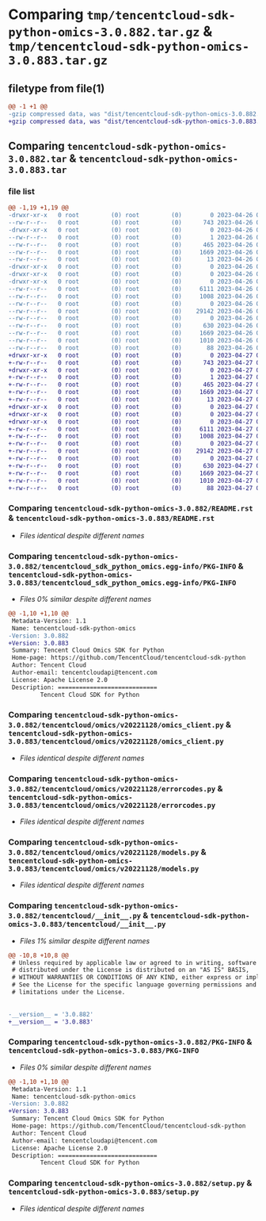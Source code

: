 # Comparing `tmp/tencentcloud-sdk-python-omics-3.0.882.tar.gz` & `tmp/tencentcloud-sdk-python-omics-3.0.883.tar.gz`

## filetype from file(1)

```diff
@@ -1 +1 @@
-gzip compressed data, was "dist/tencentcloud-sdk-python-omics-3.0.882.tar", last modified: Wed Apr 26 03:40:02 2023, max compression
+gzip compressed data, was "dist/tencentcloud-sdk-python-omics-3.0.883.tar", last modified: Thu Apr 27 00:42:13 2023, max compression
```

## Comparing `tencentcloud-sdk-python-omics-3.0.882.tar` & `tencentcloud-sdk-python-omics-3.0.883.tar`

### file list

```diff
@@ -1,19 +1,19 @@
-drwxr-xr-x   0 root         (0) root         (0)        0 2023-04-26 03:40:02.000000 tencentcloud-sdk-python-omics-3.0.882/
--rw-r--r--   0 root         (0) root         (0)      743 2023-04-26 03:40:02.000000 tencentcloud-sdk-python-omics-3.0.882/README.rst
-drwxr-xr-x   0 root         (0) root         (0)        0 2023-04-26 03:40:02.000000 tencentcloud-sdk-python-omics-3.0.882/tencentcloud_sdk_python_omics.egg-info/
--rw-r--r--   0 root         (0) root         (0)        1 2023-04-26 03:40:02.000000 tencentcloud-sdk-python-omics-3.0.882/tencentcloud_sdk_python_omics.egg-info/dependency_links.txt
--rw-r--r--   0 root         (0) root         (0)      465 2023-04-26 03:40:02.000000 tencentcloud-sdk-python-omics-3.0.882/tencentcloud_sdk_python_omics.egg-info/SOURCES.txt
--rw-r--r--   0 root         (0) root         (0)     1669 2023-04-26 03:40:02.000000 tencentcloud-sdk-python-omics-3.0.882/tencentcloud_sdk_python_omics.egg-info/PKG-INFO
--rw-r--r--   0 root         (0) root         (0)       13 2023-04-26 03:40:02.000000 tencentcloud-sdk-python-omics-3.0.882/tencentcloud_sdk_python_omics.egg-info/top_level.txt
-drwxr-xr-x   0 root         (0) root         (0)        0 2023-04-26 03:40:02.000000 tencentcloud-sdk-python-omics-3.0.882/tencentcloud/
-drwxr-xr-x   0 root         (0) root         (0)        0 2023-04-26 03:40:02.000000 tencentcloud-sdk-python-omics-3.0.882/tencentcloud/omics/
-drwxr-xr-x   0 root         (0) root         (0)        0 2023-04-26 03:40:02.000000 tencentcloud-sdk-python-omics-3.0.882/tencentcloud/omics/v20221128/
--rw-r--r--   0 root         (0) root         (0)     6111 2023-04-26 03:40:02.000000 tencentcloud-sdk-python-omics-3.0.882/tencentcloud/omics/v20221128/omics_client.py
--rw-r--r--   0 root         (0) root         (0)     1008 2023-04-26 03:40:02.000000 tencentcloud-sdk-python-omics-3.0.882/tencentcloud/omics/v20221128/errorcodes.py
--rw-r--r--   0 root         (0) root         (0)        0 2023-04-26 03:40:02.000000 tencentcloud-sdk-python-omics-3.0.882/tencentcloud/omics/v20221128/__init__.py
--rw-r--r--   0 root         (0) root         (0)    29142 2023-04-26 03:40:02.000000 tencentcloud-sdk-python-omics-3.0.882/tencentcloud/omics/v20221128/models.py
--rw-r--r--   0 root         (0) root         (0)        0 2023-04-26 03:40:02.000000 tencentcloud-sdk-python-omics-3.0.882/tencentcloud/omics/__init__.py
--rw-r--r--   0 root         (0) root         (0)      630 2023-04-26 03:40:02.000000 tencentcloud-sdk-python-omics-3.0.882/tencentcloud/__init__.py
--rw-r--r--   0 root         (0) root         (0)     1669 2023-04-26 03:40:02.000000 tencentcloud-sdk-python-omics-3.0.882/PKG-INFO
--rw-r--r--   0 root         (0) root         (0)     1010 2023-04-26 03:40:02.000000 tencentcloud-sdk-python-omics-3.0.882/setup.py
--rw-r--r--   0 root         (0) root         (0)       88 2023-04-26 03:40:02.000000 tencentcloud-sdk-python-omics-3.0.882/setup.cfg
+drwxr-xr-x   0 root         (0) root         (0)        0 2023-04-27 00:42:13.000000 tencentcloud-sdk-python-omics-3.0.883/
+-rw-r--r--   0 root         (0) root         (0)      743 2023-04-27 00:42:13.000000 tencentcloud-sdk-python-omics-3.0.883/README.rst
+drwxr-xr-x   0 root         (0) root         (0)        0 2023-04-27 00:42:13.000000 tencentcloud-sdk-python-omics-3.0.883/tencentcloud_sdk_python_omics.egg-info/
+-rw-r--r--   0 root         (0) root         (0)        1 2023-04-27 00:42:13.000000 tencentcloud-sdk-python-omics-3.0.883/tencentcloud_sdk_python_omics.egg-info/dependency_links.txt
+-rw-r--r--   0 root         (0) root         (0)      465 2023-04-27 00:42:13.000000 tencentcloud-sdk-python-omics-3.0.883/tencentcloud_sdk_python_omics.egg-info/SOURCES.txt
+-rw-r--r--   0 root         (0) root         (0)     1669 2023-04-27 00:42:13.000000 tencentcloud-sdk-python-omics-3.0.883/tencentcloud_sdk_python_omics.egg-info/PKG-INFO
+-rw-r--r--   0 root         (0) root         (0)       13 2023-04-27 00:42:13.000000 tencentcloud-sdk-python-omics-3.0.883/tencentcloud_sdk_python_omics.egg-info/top_level.txt
+drwxr-xr-x   0 root         (0) root         (0)        0 2023-04-27 00:42:13.000000 tencentcloud-sdk-python-omics-3.0.883/tencentcloud/
+drwxr-xr-x   0 root         (0) root         (0)        0 2023-04-27 00:42:13.000000 tencentcloud-sdk-python-omics-3.0.883/tencentcloud/omics/
+drwxr-xr-x   0 root         (0) root         (0)        0 2023-04-27 00:42:13.000000 tencentcloud-sdk-python-omics-3.0.883/tencentcloud/omics/v20221128/
+-rw-r--r--   0 root         (0) root         (0)     6111 2023-04-27 00:42:13.000000 tencentcloud-sdk-python-omics-3.0.883/tencentcloud/omics/v20221128/omics_client.py
+-rw-r--r--   0 root         (0) root         (0)     1008 2023-04-27 00:42:13.000000 tencentcloud-sdk-python-omics-3.0.883/tencentcloud/omics/v20221128/errorcodes.py
+-rw-r--r--   0 root         (0) root         (0)        0 2023-04-27 00:42:13.000000 tencentcloud-sdk-python-omics-3.0.883/tencentcloud/omics/v20221128/__init__.py
+-rw-r--r--   0 root         (0) root         (0)    29142 2023-04-27 00:42:13.000000 tencentcloud-sdk-python-omics-3.0.883/tencentcloud/omics/v20221128/models.py
+-rw-r--r--   0 root         (0) root         (0)        0 2023-04-27 00:42:13.000000 tencentcloud-sdk-python-omics-3.0.883/tencentcloud/omics/__init__.py
+-rw-r--r--   0 root         (0) root         (0)      630 2023-04-27 00:42:13.000000 tencentcloud-sdk-python-omics-3.0.883/tencentcloud/__init__.py
+-rw-r--r--   0 root         (0) root         (0)     1669 2023-04-27 00:42:13.000000 tencentcloud-sdk-python-omics-3.0.883/PKG-INFO
+-rw-r--r--   0 root         (0) root         (0)     1010 2023-04-27 00:42:13.000000 tencentcloud-sdk-python-omics-3.0.883/setup.py
+-rw-r--r--   0 root         (0) root         (0)       88 2023-04-27 00:42:13.000000 tencentcloud-sdk-python-omics-3.0.883/setup.cfg
```

### Comparing `tencentcloud-sdk-python-omics-3.0.882/README.rst` & `tencentcloud-sdk-python-omics-3.0.883/README.rst`

 * *Files identical despite different names*

### Comparing `tencentcloud-sdk-python-omics-3.0.882/tencentcloud_sdk_python_omics.egg-info/PKG-INFO` & `tencentcloud-sdk-python-omics-3.0.883/tencentcloud_sdk_python_omics.egg-info/PKG-INFO`

 * *Files 0% similar despite different names*

```diff
@@ -1,10 +1,10 @@
 Metadata-Version: 1.1
 Name: tencentcloud-sdk-python-omics
-Version: 3.0.882
+Version: 3.0.883
 Summary: Tencent Cloud Omics SDK for Python
 Home-page: https://github.com/TencentCloud/tencentcloud-sdk-python
 Author: Tencent Cloud
 Author-email: tencentcloudapi@tencent.com
 License: Apache License 2.0
 Description: ============================
         Tencent Cloud SDK for Python
```

### Comparing `tencentcloud-sdk-python-omics-3.0.882/tencentcloud/omics/v20221128/omics_client.py` & `tencentcloud-sdk-python-omics-3.0.883/tencentcloud/omics/v20221128/omics_client.py`

 * *Files identical despite different names*

### Comparing `tencentcloud-sdk-python-omics-3.0.882/tencentcloud/omics/v20221128/errorcodes.py` & `tencentcloud-sdk-python-omics-3.0.883/tencentcloud/omics/v20221128/errorcodes.py`

 * *Files identical despite different names*

### Comparing `tencentcloud-sdk-python-omics-3.0.882/tencentcloud/omics/v20221128/models.py` & `tencentcloud-sdk-python-omics-3.0.883/tencentcloud/omics/v20221128/models.py`

 * *Files identical despite different names*

### Comparing `tencentcloud-sdk-python-omics-3.0.882/tencentcloud/__init__.py` & `tencentcloud-sdk-python-omics-3.0.883/tencentcloud/__init__.py`

 * *Files 1% similar despite different names*

```diff
@@ -10,8 +10,8 @@
 # Unless required by applicable law or agreed to in writing, software
 # distributed under the License is distributed on an "AS IS" BASIS,
 # WITHOUT WARRANTIES OR CONDITIONS OF ANY KIND, either express or implied.
 # See the License for the specific language governing permissions and
 # limitations under the License.
 
 
-__version__ = '3.0.882'
+__version__ = '3.0.883'
```

### Comparing `tencentcloud-sdk-python-omics-3.0.882/PKG-INFO` & `tencentcloud-sdk-python-omics-3.0.883/PKG-INFO`

 * *Files 0% similar despite different names*

```diff
@@ -1,10 +1,10 @@
 Metadata-Version: 1.1
 Name: tencentcloud-sdk-python-omics
-Version: 3.0.882
+Version: 3.0.883
 Summary: Tencent Cloud Omics SDK for Python
 Home-page: https://github.com/TencentCloud/tencentcloud-sdk-python
 Author: Tencent Cloud
 Author-email: tencentcloudapi@tencent.com
 License: Apache License 2.0
 Description: ============================
         Tencent Cloud SDK for Python
```

### Comparing `tencentcloud-sdk-python-omics-3.0.882/setup.py` & `tencentcloud-sdk-python-omics-3.0.883/setup.py`

 * *Files identical despite different names*

